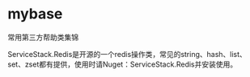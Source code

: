 ﻿# mybase
常用第三方帮助类集锦

ServiceStack.Redis是开源的一个redis操作类，常见的string、hash、list、set、zset都有提供，使用时请Nuget：ServiceStack.Redis并安装使用。